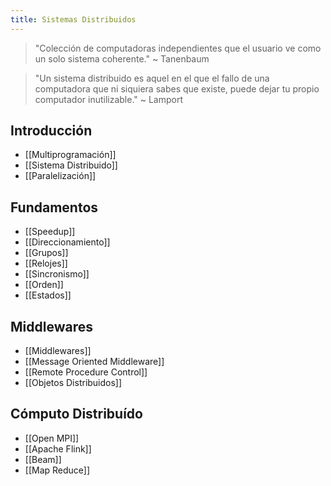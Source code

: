 ```yaml
---
title: Sistemas Distribuidos
---
```


> "Colección de computadoras independientes que el usuario ve como un solo sistema coherente." ~ Tanenbaum

> "Un sistema distribuido es aquel en el que el fallo de una computadora que ni siquiera sabes que existe, puede dejar tu propio computador inutilizable." ~ Lamport

## Introducción

- [[Multiprogramación]]
- [[Sistema Distribuido]]
- [[Paralelización]]

## Fundamentos

- [[Speedup]]
- [[Direccionamiento]]
- [[Grupos]]
- [[Relojes]]
- [[Sincronismo]]
- [[Orden]]
- [[Estados]]

## Middlewares

- [[Middlewares]]
- [[Message Oriented Middleware]]
- [[Remote Procedure Control]]
- [[Objetos Distribuidos]]

## Cómputo Distribuído

- [[Open MPI]]
- [[Apache Flink]]
- [[Beam]]
- [[Map Reduce]]
